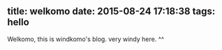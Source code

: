 title: welkomo
date: 2015-08-24 17:18:38
tags: hello
---

Welkomo, this is windkomo's blog. very windy here. ^^
